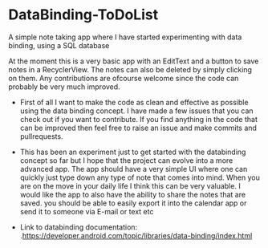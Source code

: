 # DataBinding-ToDoList
A simple note taking app where I have started experimenting with data binding, using a SQL database

At the moment this is a very basic app with an EditText and a button to save notes in a RecyclerView.
The notes can also be deleted by simply clicking on them. Any contributions are ofcourse welcome since
the code can probably be very much improved.

* First of all I want to make the code as clean and effective as possible using the data binding concept. 
  I have made a few issues that you can check out if you want to contribute. If you find anything in the
  code that can be improved then feel free to raise an issue and make commits and pullrequests.
  
* This has been an experiment just to get started with the databinding concept so far but I hope that the
  project can evolve into a more advanced app. The app should have a very simple UI where one can quickly
  just type down any type of note that comes into mind. When you are on the move in your daily life I think
  this can be very valuable. I would like the app to also have the ability to share the notes that are saved.
  you should be able to easily export it into the calendar app or send it to someone via E-mail or text etc
  
* Link to databinding documentation:
  .https://developer.android.com/topic/libraries/data-binding/index.html
  
  
